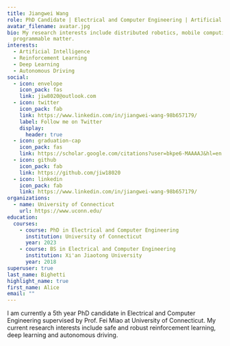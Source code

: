 ```yaml
---
title: Jiangwei Wang
role: PhD Candidate | Electrical and Computer Engineering | Artificial Intelligence
avatar_filename: avatar.jpg
bio: My research interests include distributed robotics, mobile computing and
  programmable matter.
interests:
  - Artificial Intelligence
  - Reinforcement Learning
  - Deep Learning
  - Autonomous Driving
social:
  - icon: envelope
    icon_pack: fas
    link: jiw8020@outlook.com
  - icon: twitter
    icon_pack: fab
    link: https://www.linkedin.com/in/jiangwei-wang-98b657179/
    label: Follow me on Twitter
    display:
      header: true
  - icon: graduation-cap
    icon_pack: fas
    link: https://scholar.google.com/citations?user=bkpe6-MAAAAJ&hl=en
  - icon: github
    icon_pack: fab
    link: https://github.com/jiw18020
  - icon: linkedin
    icon_pack: fab
    link: https://www.linkedin.com/in/jiangwei-wang-98b657179/
organizations:
  - name: University of Connecticut
    url: https://www.uconn.edu/
education:
  courses:
    - course: PhD in Electrical and Computer Engineering
      institution: University of Connecticut
      year: 2023
    - course: BS in Electrical and Computer Engineering
      institution: Xi'an Jiaotong University
      year: 2018
superuser: true
last_name: Bighetti
highlight_name: true
first_name: Alice
email: ""
---
```

I﻿ am currently a 5th year PhD candidate in Electrical and Computer Engineering supervised by Prof. Fei Miao at University of Connecticut. My current research interests include safe and robust reinforcement learning, deep learning and autonomous driving.